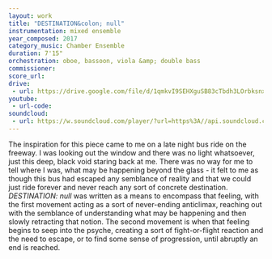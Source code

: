 ```yaml
---
layout: work
title: "DESTINATION&colon; null"
instrumentation: mixed ensemble
year_composed: 2017
category_music: Chamber Ensemble
duration: 7'15"
orchestration: oboe, bassoon, viola &amp; double bass
commissioner:
score_url:
drive:
 - url: https://drive.google.com/file/d/1qmkvI9SEHXguSB83cTbdh3LOrbksnxb1/preview
youtube:
 - url-code:
soundcloud: 
 - url: https://w.soundcloud.com/player/?url=https%3A//api.soundcloud.com/tracks/798002935&color=%23ff5500&auto_play=false&hide_related=false&show_comments=true&show_user=true&show_reposts=false&show_teaser=true&visual=true
---
```


The inspiration for this piece came to me on a late night bus ride on the freeway. I was looking out the window and there was no light whatsoever, just this deep, black void staring back at me. There was no way for me to tell where I was, what may be happening beyond the glass - it felt to me as though this bus had escaped any semblance of reality and that we could just ride forever and never reach any sort of concrete destination. _DESTINATION: null_ was written as a means to encompass that feeling, with the first movement acting as a sort of never-ending anticlimax, reaching out with the semblance of understanding what may be happening and then slowly retracting that notion. The second movement is when that feeling begins to seep into the psyche, creating a sort of fight-or-flight reaction and the need to escape, or to find some sense of progression, until abruptly an end is reached.